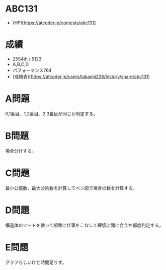 # ABC131

- (HP)[https://atcoder.jp/contests/abc131]

# 成績

- 2554th / 5123
- A,B,C,D
- パフォーマンス764
- (成績表)[https://atcoder.jp/users/takamii228/history/share/abc131]

# A問題

0,1番目、1,2番目、2,3番目が同じか判定する。

# B問題

場合分けする。

# C問題

最小公倍数、最大公約数を計算してベン図で場合の数を計算する。

# D問題

構造体のソートを使って順番に仕事をこなして締切に間に合うか都度判定する。

# E問題

グラフらしいけど時間足りず。
